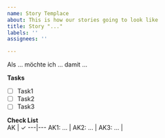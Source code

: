 ```yaml
---
name: Story Templace
about: This is how our stories going to look like
title: Story "..."
labels: ''
assignees: ''

---
```


Als ... möchte ich ... damit ...

**Tasks**
- [ ] Task1
- [ ] Task2
- [ ] Task3

**Check List**  
AK | &#10003; 
---|---
AK1: ... | 
AK2: ... | 
AK3: ... |
